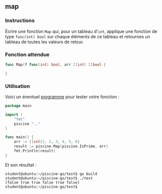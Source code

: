 ## map

### Instructions

Écrire une fonction `Map` qui, pour un tableau d'`int`, applique une fonction de type `func(int) bool` sur chaque éléments de ce tableau et retournes un tableau de toutes les valeurs de retour.

### Fonction attendue

```go
func Map(f func(int) bool, arr []int) []bool {

}
```

### Utilisation

Voici un éventuel [programme](TODO-LINK) pour tester votre fonction :

```go
package main

import (
	"fmt"
	piscine ".."
)

func main() {
	arr := []int{1, 2, 3, 4, 5, 6}
	result := piscine.Map(piscine.IsPrime, arr)
	fmt.Println(result)
}
```

Et son résultat :

```console
student@ubuntu:~/piscine-go/test$ go build
student@ubuntu:~/piscine-go/test$ ./test
[false true true false true false]
student@ubuntu:~/piscine-go/test$
```
